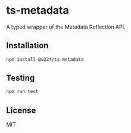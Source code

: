 # ts-metadata

A typed wrapper of the Metadata Reflection API.

## Installation

```bash
npm install @u224/ts-metadata
```

## Testing

```bash
npm run test
```

## License

MIT
